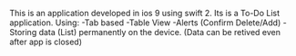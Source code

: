 This is an application developed in ios 9 using swift 2. Its is a To-Do List application.
Using:
-Tab based
-Table View
-Alerts (Confirm Delete/Add)
-Storing data (List) permanently on the device. (Data can be retived even after app is closed)
